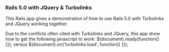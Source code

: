 ### Rails 5.0 with JQuery & Turbolinks
 This Rails app gives a demonstration of how to use Rails 5.0 with Turbolinks and JQuery working together.

 Due to the conflicts often cited with Turbolinks and JQuery, this app show how to get the following javascript to work: 
 $(document).ready(function(){});
   versus
 $(document).on('turbolinks:load', function() {});
